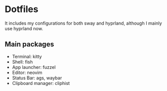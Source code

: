 # Dotfiles
It includes my configurations for both sway and hyprland, although I mainly use hyprland now.

## Main packages
- Terminal: kitty
- Shell: fish
- App launcher: fuzzel
- Editor: neovim
- Status Bar: ags, waybar
- Clipboard manager: cliphist
